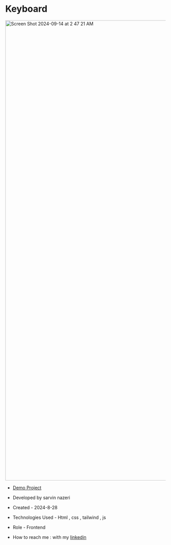 # Keyboard

<img width="1440" alt="Screen Shot 2024-09-14 at 2 47 21 AM" src="https://github.com/user-attachments/assets/ad3178bb-26aa-4880-a4f7-808ece335caa">

- [Demo Project](https://sarvinnazeri.github.io/Keyboard/)
  
- Developed by sarvin nazeri

- Created - 2024-8-28

- Technologies Used - Html , css , tailwind , js

- Role - Frontend

- How to reach me : with my [linkedin](https://www.linkedin.com/in/sarvin-nazeri)

